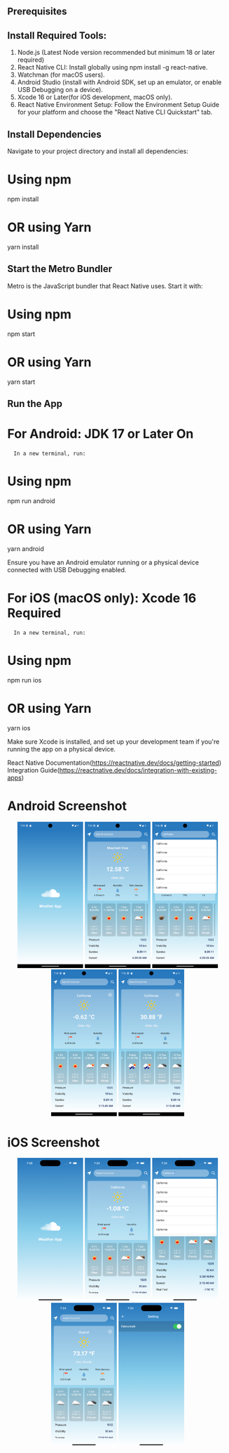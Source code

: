 ## Prerequisites

## Install Required Tools:
   1. Node.js (Latest Node version recommended but minimum 18 or later required)
   2. React Native CLI: Install globally using npm install -g react-native.
   3. Watchman (for macOS users).
   4. Android Studio (install with Android SDK, set up an emulator, or enable USB Debugging on a device).
   4. Xcode 16 or Later(for iOS development, macOS only).
   6. React Native Environment Setup: Follow the Environment Setup Guide for your platform and choose the "React Native CLI Quickstart" tab.

## Install Dependencies
   Navigate to your project directory and install all dependencies:
   # Using npm
   npm install

   # OR using Yarn
   yarn install
   
## Start the Metro Bundler
   Metro is the JavaScript bundler that React Native uses. Start it with:

   # Using npm
   npm start

   # OR using Yarn
   yarn start

## Run the App
   # For Android: JDK 17 or Later On
      In a new terminal, run:

   # Using npm
   npm run android

   # OR using Yarn
   yarn android

   Ensure you have an Android emulator running or a physical device connected with USB Debugging enabled.

   # For iOS (macOS only): Xcode 16 Required
      In a new terminal, run:

   # Using npm
   npm run ios

   # OR using Yarn
   yarn ios

   Make sure Xcode is installed, and set up your development team if you're running the app on a physical device.

React Native Documentation(https://reactnative.dev/docs/getting-started)
Integration Guide(https://reactnative.dev/docs/integration-with-existing-apps)

# Android Screenshot
<div align="center">
   <img src="/screenshot/Android/Android_1.png" width="150px"</img> 
   <img src="/screenshot/Android/Android_4.png" width="150px"</img> 
   <img src="/screenshot/Android/Android_5.png" width="150px"</img> 
   <img src="/screenshot/Android/Android_6.png" width="150px"</img> 
   <img src="/screenshot/Android/Android_9.png" width="150px"</img> 
</div>


# iOS Screenshot
<div align="center">
   <img src="screenshot/iOS/iOS_7.png" width="150px"</img> 
   <img src="/screenshot/iOS/iOS_1.png" width="150px"</img> 
   <img src="/screenshot/iOS/iOS_3.png" width="150px"</img> 
   <img src="/screenshot/iOS/iOS_6.png" width="150px"</img> 
   <img src="/screenshot/iOS/iOS_5.png" width="150px"</img> 
</div>
